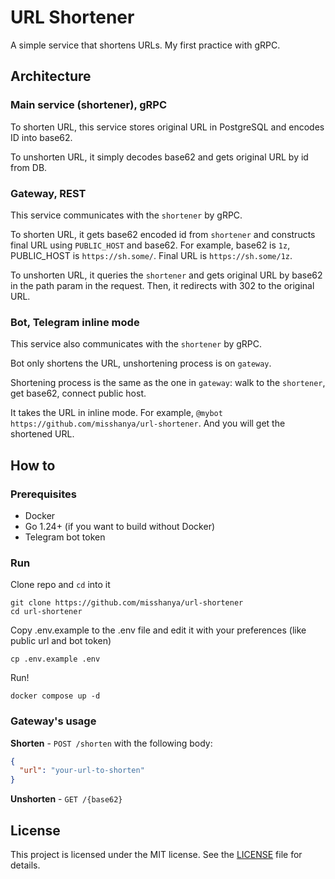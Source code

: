 # URL Shortener

A simple service that shortens URLs.
My first practice with gRPC.

## Architecture

### Main service (shortener), gRPC

To shorten URL, this service stores original URL in PostgreSQL and encodes ID into base62.

To unshorten URL, it simply decodes base62 and gets original URL by id from DB.

### Gateway, REST

This service communicates with the `shortener` by gRPC.

To shorten URL, it gets base62 encoded id from `shortener` and constructs final URL using `PUBLIC_HOST` and base62. For example, base62 is `1z`, PUBLIC_HOST is `https://sh.some/`. Final URL is `https://sh.some/1z`.

To unshorten URL, it queries the `shortener` and gets original URL by base62 in the path param in the request. Then, it redirects with 302 to the original URL.

### Bot, Telegram inline mode

This service also communicates with the `shortener` by gRPC.

Bot only shortens the URL, unshortening process is on `gateway`.

Shortening process is the same as the one in `gateway`: walk to the `shortener`, get base62, connect public host.

It takes the URL in inline mode. For example, `@mybot https://github.com/misshanya/url-shortener`. And you will get the shortened URL.

## How to

### Prerequisites

- Docker
- Go 1.24+ (if you want to build without Docker)
- Telegram bot token

### Run

Clone repo and `cd` into it

```shell
git clone https://github.com/misshanya/url-shortener
cd url-shortener
```

Copy .env.example to the .env file and edit it with your preferences (like public url and bot token)

```shell
cp .env.example .env
```

Run!

```shell
docker compose up -d
```

### Gateway's usage

**Shorten** - `POST /shorten` with the following body:

 ```json
 {
   "url": "your-url-to-shorten"
 }
 ```

**Unshorten** - `GET /{base62}`

## License

This project is licensed under the MIT license. See the [LICENSE](./LICENSE) file for details.
